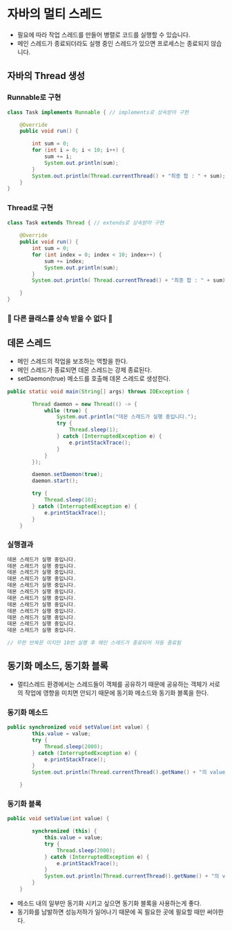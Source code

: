 # 자바의 멀티 스레드

* 필요에 따라 작업 스레드를 만들어 병렬로 코드를 실행할 수 있습니다.
* 메인 스레드가 종료되더라도 실행 중인 스레드가 있으면 프로세스는 종료되지 않습니다.



## 자바의 Thread 생성

### Runnable로 구현

```java
class Task implements Runnable { // implements로 상속받아 구현

    @Override
    public void run() {

        int sum = 0;
        for (int i = 0; i < 10; i++) {
            sum += i;
            System.out.println(sum);
        }
        System.out.println(Thread.currentThread() + "최종 합 : " + sum);
    }
}
```



### Thread로 구현

```java
class Task extends Thread { // extends로 상속받아 구현
    
    @Override
    public void run() {
        int sum = 0;
        for (int index = 0; index < 10; index++) {
            sum += index;
            System.out.println(sum);
        }
        System.out.println( Thread.currentThread() + "최종 합 : " + sum);

    }
}
```

### 🚨 다른 클래스를 상속 받을 수 없다 🚨



## 데몬 스레드

* 메인 스레드의 작업을 보조하는 역할을 한다.
* 메인 스레드가 종료되면 데몬 스레드는 강제 종료된다.
* setDaemon(true) 메소드를 호출해 데몬 스레드로 생성한다.

```java
public static void main(String[] args) throws IOException {

        Thread daemon = new Thread(() -> {
            while (true) {
                System.out.println("데몬 스레드가 실행 중입니다.");
                try {
                    Thread.sleep(1);
                } catch (InterruptedException e) {
                    e.printStackTrace();
                }
            }
        });

        daemon.setDaemon(true);
        daemon.start();

        try {
            Thread.sleep(10);
        } catch (InterruptedException e) {
            e.printStackTrace();
        }
    }
```



### **실행결과**

```java
데몬 스레드가 실행 중입니다.
데몬 스레드가 실행 중입니다.
데몬 스레드가 실행 중입니다.
데몬 스레드가 실행 중입니다.
데몬 스레드가 실행 중입니다.
데몬 스레드가 실행 중입니다.
데몬 스레드가 실행 중입니다.
데몬 스레드가 실행 중입니다.
데몬 스레드가 실행 중입니다.
데몬 스레드가 실행 중입니다.
데몬 스레드가 실행 중입니다.
데몬 스레드가 실행 중입니다.

// 무한 반복문 이지만 10번 실행 후 메인 스레드가 종료되어 자동 종료됨
```



## 동기화 메소드, 동기화 블록

* 멀티스레드 환경에서는 스레드들이 객체를 공유하기 때문에  공유하는 객체가 서로의 작업에 영향을 미치면 안되기 때문에 동기화 메소드와 동기화 블록을 한다.

### 동기화 메소드

```java
public synchronized void setValue(int value) {
        this.value = value;
        try {
            Thread.sleep(2000);
        } catch (InterruptedException e) {
            e.printStackTrace();
        }
        System.out.println(Thread.currentThread().getName() + "의 value는 " + this.value + "입니다.");

    }

```



### 동기화 블록

```java
public void setValue(int value) {

        synchronized (this) {
            this.value = value;
            try {
                Thread.sleep(2000);
            } catch (InterruptedException e) {
                e.printStackTrace();
            }
            System.out.println(Thread.currentThread().getName() + "의 value는 " + this.value + "입니다.");
        }
    }
```

* 메소드 내의 일부만 동기화 시키고 싶으면 동기화 블록을 사용하는게 좋다.
* 동기화를 남발하면 성능저하가 일어나기 때문에 꼭 필요한 곳에 필요할 때만 써야한다.
